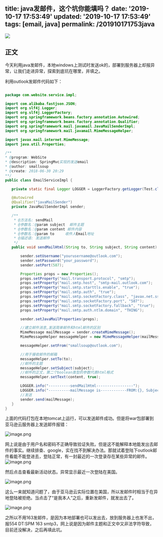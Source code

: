 title: java发邮件，这个坑你能填吗？
date: '2019-10-17 17:53:49'
updated: '2019-10-17 17:53:49'
tags: [email, java]
permalink: /201910171753java
---
![](https://img.hacpai.com/bing/20190601.jpg?imageView2/1/w/960/h/540/interlace/1/q/100)


## 正文

今天利用java发邮件，本地windows上测试时发送ok的，部署到服务器上却报异常，让我们走进异常，探索到底坑在哪里，并填之。



利用outlook发邮件代码如下：

```java

package com.website.service.impl;

import com.alibaba.fastjson.JSON;
import org.slf4j.Logger;
import org.slf4j.LoggerFactory;
import org.springframework.beans.factory.annotation.Autowired;
import org.springframework.beans.factory.annotation.Qualifier;
import org.springframework.mail.javamail.JavaMailSenderImpl;
import org.springframework.mail.javamail.MimeMessageHelper;

import javax.mail.internet.MimeMessage;
import java.util.Properties;

/**
* @program: WebSite
* @description: SpringMvc实现的发送email
* @author: smallsoup
* @create: 2018-06-30 20:29
**/
public class EmailServiceImpl {

   private static final Logger LOGGER = LoggerFactory.getLogger(Test.class);

   @Autowired
   @Qualifier("javaMailSender")
   private JavaMailSenderImpl sender;

   /**
    * @方法名: sendMail
    * @参数名：@param subject  邮件主题
    * @参数名：@param content 邮件内容
    * @参数名：@param to     收件人Email地址
    * @描述语: 发送邮件
    */
   public void sendMailHtml(String to, String subject, String content) throws Exception {

       sender.setUsername("yourusername@outlook.com");
       sender.setPassword("your_password");
       sender.setPort(587);

       Properties props = new Properties();
       props.setProperty("mail.transport.protocol", "smtp");
       props.setProperty("mail.smtp.host", "smtp-mail.outlook.com");
       props.setProperty("mail.smtp.starttls.enable", "true");
       props.setProperty("mail.smtp.auth", "true");
       props.setProperty("mail.smtp.socketFactory.class", "javax.net.ssl.SSLSocketFactory");
       props.setProperty("mail.smtp.socketFactory.port", "587");
       props.setProperty("mail.smtp.socketFactory.fallback", "true");
       props.setProperty("mail.smtp.auth.ntlm.domain", "THING");

       sender.setJavaMailProperties(props);

       //建立邮件消息,发送简单邮件和html邮件的区别
       MimeMessage mailMessage = sender.createMimeMessage();
       MimeMessageHelper messageHelper = new MimeMessageHelper(mailMessage);

       messageHelper.setFrom("smallsoup@outlook.com");

       //用于接收邮件的邮箱
       messageHelper.setTo(to);
       //邮件的主题
       messageHelper.setSubject(subject);
       //邮件的正文，第二个boolean类型的参数代表html格式
       messageHelper.setText(content, true);

       LOGGER.info("----------sendMailHtml-----------------");
       LOGGER.info("----------mailMessage is------------FROM:{}, Subject:{}, content:{}, AllRecipients:{}", mailMessage.getFrom(), mailMessage.getSubject(), mailMessage.getContent(), JSON.toJSONString(mailMessage.getAllRecipients()));
       //发送
       sender.send(mailMessage);
   }
}
```

上面的代码打包在本地tomcat上运行，可以发送邮件成功。但是将war包部署到亚马逊云服务器上发送邮件报错：

![image.png](https://imgconvert.csdnimg.cn/aHR0cHM6Ly91cGxvYWQtaW1hZ2VzLmppYW5zaHUuaW8vdXBsb2FkX2ltYWdlcy85MTM0NzYzLWE1NGMwYzM2NWE0YTk0YzkucG5n?x-oss-process=image/format,png)

网上说是由于用户名和密码不正确导致验证失败。但是这不能解释本地能发出去邮件的事实。继续排查、google，实在找不到解决办法。那就试着登陆下outlook邮件看能不能登进去，登陆正常，有一封最近的一次登录存在某些异常的邮件。
![image.png](https://imgconvert.csdnimg.cn/aHR0cHM6Ly91cGxvYWQtaW1hZ2VzLmppYW5zaHUuaW8vdXBsb2FkX2ltYWdlcy85MTM0NzYzLTBmMGVhYWUxZWMzYjllNzgucG5n?x-oss-process=image/format,png)  



然后点击查看最新活动状态。异常显示最近一次登陆在美国。

![image.png](https://imgconvert.csdnimg.cn/aHR0cHM6Ly91cGxvYWQtaW1hZ2VzLmppYW5zaHUuaW8vdXBsb2FkX2ltYWdlcy85MTM0NzYzLTVjNDQ5NDA3MmIzZDM4NjMucG5n?x-oss-process=image/format,png)


这么一来就知道问题了，由于亚马逊云实际位置在美国，所以发邮件时相当于在异地登陆被拒绝。当点击了“是我本人”之后，重新发邮件，就发出去了。

![image.png](https://imgconvert.csdnimg.cn/aHR0cHM6Ly91cGxvYWQtaW1hZ2VzLmppYW5zaHUuaW8vdXBsb2FkX2ltYWdlcy85MTM0NzYzLTcwZGIwMGI0ODdiNzYxYjIucG5n?x-oss-process=image/format,png)

之所以不用163发邮件，是因为本地部署也可以发出去，放到服务器上也发不出，报554 DT:SPM 163 smtp3，网上说是因为邮件主题和正文中又非法字符导致，目前还没解决，之后再填此坑。

